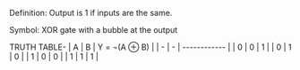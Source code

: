 Definition: Output is 1 if inputs are the same.

Symbol: XOR gate with a bubble at the output

TRUTH TABLE-
| A | B | Y = ¬(A ⊕ B) |
| - | - | ------------ |
| 0 | 0 | 1            |
| 0 | 1 | 0            |
| 1 | 0 | 0            |
| 1 | 1 | 1            |

